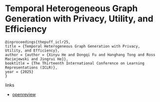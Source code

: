 # Temporal Heterogeneous Graph Generation with Privacy, Utility, and Efficiency

```
@inproceedings{thepuff_iclr25,
title = {Temporal Heterogeneous Graph Generation with Privacy, Utility, and Efficiency},
author = {author = {Xinyu He and Dongqi Fu and Hanghang Tong and Ross Maciejewski and Jingrui He}},
booktitle = {The Thirteenth International Conference on Learning Representations (ICLR)},
year = {2025}
}
```

links
- [openreview](https://openreview.net/forum?id=tj5xJInWty)
